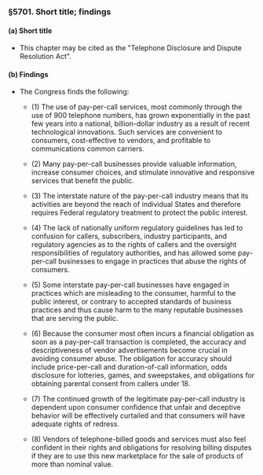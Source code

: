### §5701. Short title; findings
#### (a) Short title
* This chapter may be cited as the "Telephone Disclosure and Dispute Resolution Act".

#### (b) Findings
* The Congress finds the following:

  * (1) The use of pay-per-call services, most commonly through the use of 900 telephone numbers, has grown exponentially in the past few years into a national, billion-dollar industry as a result of recent technological innovations. Such services are convenient to consumers, cost-effective to vendors, and profitable to communications common carriers.

  * (2) Many pay-per-call businesses provide valuable information, increase consumer choices, and stimulate innovative and responsive services that benefit the public.

  * (3) The interstate nature of the pay-per-call industry means that its activities are beyond the reach of individual States and therefore requires Federal regulatory treatment to protect the public interest.

  * (4) The lack of nationally uniform regulatory guidelines has led to confusion for callers, subscribers, industry participants, and regulatory agencies as to the rights of callers and the oversight responsibilities of regulatory authorities, and has allowed some pay-per-call businesses to engage in practices that abuse the rights of consumers.

  * (5) Some interstate pay-per-call businesses have engaged in practices which are misleading to the consumer, harmful to the public interest, or contrary to accepted standards of business practices and thus cause harm to the many reputable businesses that are serving the public.

  * (6) Because the consumer most often incurs a financial obligation as soon as a pay-per-call transaction is completed, the accuracy and descriptiveness of vendor advertisements become crucial in avoiding consumer abuse. The obligation for accuracy should include price-per-call and duration-of-call information, odds disclosure for lotteries, games, and sweepstakes, and obligations for obtaining parental consent from callers under 18.

  * (7) The continued growth of the legitimate pay-per-call industry is dependent upon consumer confidence that unfair and deceptive behavior will be effectively curtailed and that consumers will have adequate rights of redress.

  * (8) Vendors of telephone-billed goods and services must also feel confident in their rights and obligations for resolving billing disputes if they are to use this new marketplace for the sale of products of more than nominal value.